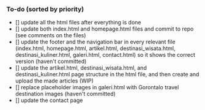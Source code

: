 ### To-do (sorted by priority)
- [] update all the html files after everything is done
- [] update both index.html and homepage.html files and commit to repo (see comments on the files) 
- [] update the footer and the navigation bar in every relevant file (index.html, homepage.html, artikel.html, destinasi_wisata.html, destinasi_kuliner.html, galeri.html, contact.html) so it shows the correct version (haven't committed)
- [] update the artikel.html, destinasi_wisata.html, and destinasi_kuliner.html page structure in the html file, and then create and upload the made articles (WIP)
- [] replace placeholder images in galeri.html with Gorontalo travel destination images (haven't committed)
- [] update the contact page 
